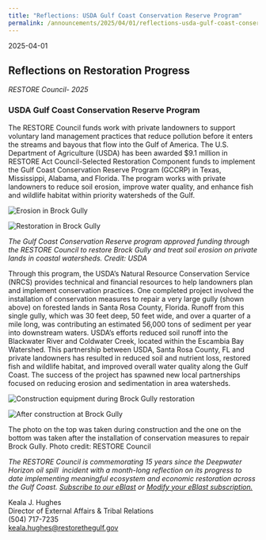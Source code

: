 ```yaml
---
title: "Reflections: USDA Gulf Coast Conservation Reserve Program"
permalink: /announcements/2025/04/01/reflections-usda-gulf-coast-conservation-reserve-program/
---
```


2025-04-01

## Reflections on Restoration Progress

_RESTORE Council- 2025_

### **USDA Gulf Coast Conservation Reserve Program**

The RESTORE Council funds work with private landowners to support voluntary land management practices that reduce pollution before it enters the streams and bayous that flow into the Gulf of America. The U.S. Department of Agriculture (USDA) has been awarded $9.1 million in RESTORE Act Council-Selected Restoration Component funds to implement the Gulf Coast Conservation Reserve Program (GCCRP) in Texas, Mississippi, Alabama, and Florida. The program works with private landowners to reduce soil erosion, improve water quality, and enhance fish and wildlife habitat within priority watersheds of the Gulf.

![Erosion in Brock Gully](/sites/default/files/styles/full_width/public/2025-04/USDA_BrockGully_erosion_0.jpg?itok=A30kj0yq)

![Restoration in Brock Gully](/sites/default/files/styles/full_width/public/2025-04/USDA_BrockGully_restoration_0.jpg?itok=LAdM2QGL)

_The Gulf Coast Conservation Reserve program approved funding through the RESTORE Council to restore Brock Gully and treat soil erosion on private lands in coastal watersheds. Credit: USDA_

Through this program, the USDA’s Natural Resource Conservation Service (NRCS) provides technical and financial resources to help landowners plan and implement conservation practices. One completed project involved the installation of conservation measures to repair a very large gully (shown above) on forested lands in Santa Rosa County, Florida. Runoff from this single gully, which was 30 feet deep, 50 feet wide, and over a quarter of a mile long, was contributing an estimated 56,000 tons of sediment per year into downstream waters. USDA’s efforts reduced soil runoff into the Blackwater River and Coldwater Creek, located within the Escambia Bay Watershed. This partnership between USDA, Santa Rosa County, FL and private landowners has resulted in reduced soil and nutrient loss, restored fish and wildlife habitat, and improved overall water quality along the Gulf Coast. The success of the project has spawned new local partnerships focused on reducing erosion and sedimentation in area watersheds.

![Construction equipment during Brock Gully restoration](/sites/default/files/styles/full_width/public/2025-04/USDA_BrockGully_construction_0.jpg?itok=AKTOYTBR)

![After construction at Brock Gully](/sites/default/files/styles/full_width/public/2025-04/USDS_BrockGully_afterconstruction_0.jpg?itok=gCObLMwt)

The photo on the top was taken during construction and the one on the bottom was taken after the installation of conservation measures to repair Brock Gully. Photo credit: RESTORE Council

*The RESTORE Council is commemorating 15 years since the Deepwater Horizon oil spill  incident with a month-long reflection on its progress to date implementing meaningful ecosystem and economic restoration across the Gulf Coast.* [_Subscribe to our eBlast_](https://www.restorethegulf.gov/apps/eblast/Subscribe.aspx) *or* [_Modify your eBlast subscription._](https://www.restorethegulf.gov/apps/eblast/ModifyInformation.aspx) 

Keala J. Hughes  
Director of External Affairs & Tribal Relations  
(504) 717-7235  
[keala.hughes@restorethegulf.gov](mailto:keala.hughes@restorethegulf.gov)
